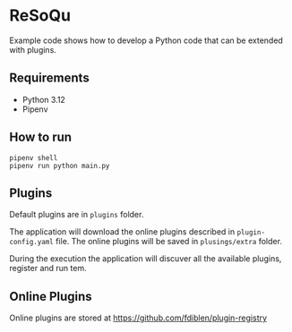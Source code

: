 # ReSoQu

Example code shows how to develop a Python code that can be extended with plugins.

## Requirements

- Python 3.12
- Pipenv

## How to run
```shell
pipenv shell
pipenv run python main.py
```

## Plugins

Default plugins are in `plugins` folder.

The application will download the online plugins described in `plugin-config.yaml` file. The online plugins will be saved in `plusings/extra` folder.

During the execution the application will discuver all the available plugins, register and run tem.

## Online Plugins

Online plugins are stored at
https://github.com/fdiblen/plugin-registry
